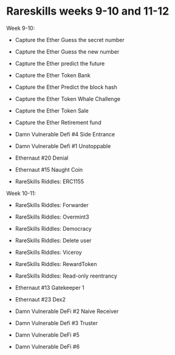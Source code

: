 # Rareskills weeks 9-10 and 11-12

Week 9-10:

-  Capture the Ether Guess the secret number
-  Capture the Ether Guess the new number
-  Capture the Ether predict the future
-  Capture the Ether Token Bank
-  Capture the Ether Predict the block hash
-  Capture the Ether Token Whale Challenge
-  Capture the Ether Token Sale
-  Capture the Ether Retirement fund

-  Damn Vulnerable Defi #4 Side Entrance
-  Damn Vulnerable Defi #1 Unstoppable

-  Ethernaut #20 Denial
-  Ethernaut #15 Naught Coin

-  RareSkills Riddles: ERC1155

Week 10-11:

-  RareSkills Riddles: Forwarder
-  RareSkills Riddles: Overmint3
-  RareSkills Riddles: Democracy
-  RareSkills Riddles: Delete user
-  RareSkills Riddles: Viceroy
-  RareSkills Riddles: RewardToken
-  RareSkills Riddles: Read-only reentrancy

-  Ethernaut #13 Gatekeeper 1
-  Ethernaut #23 Dex2

-  Damn Vulnerable DeFi #2 Naive Receiver
-  Damn Vulnerable Defi #3 Truster
-  Damn Vulnerable DeFi #5
-  Damn Vulnerable DeFi #6
